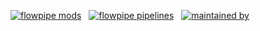 [![flowpipe mods](https://img.shields.io/badge/mods-62-blue)](https://hub.flowpipe.io/) &nbsp;
[![flowpipe pipelines](https://img.shields.io/badge/pipelines-509-blue)](https://hub-flowpipe-io-git-main-turbot.vercel.app/mods) &nbsp;
[![maintained by](https://img.shields.io/badge/maintained%20by-Turbot-blue)](https://turbot.com?utm_id=gspreadme&utm_source=github&utm_medium=repo&utm_campaign=github&utm_content=readme)








